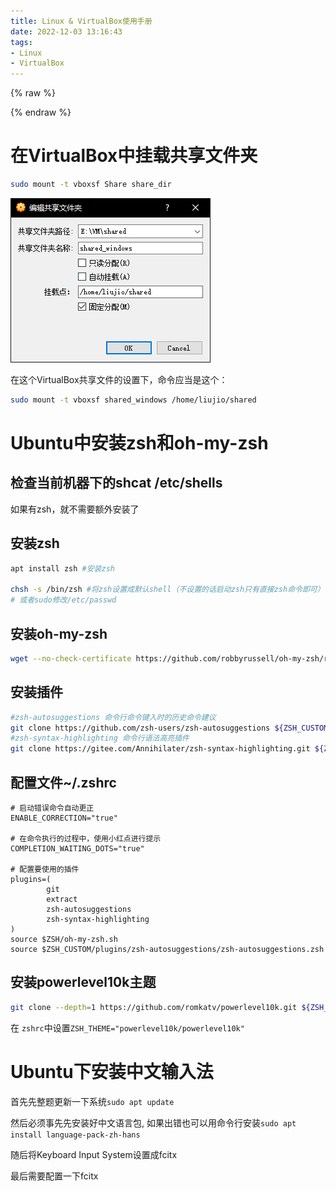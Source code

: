 ```yaml
---
title: Linux & VirtualBox使用手册
date: 2022-12-03 13:16:43
tags:
- Linux
- VirtualBox
---
```


{% raw %}<div class="post-summary">{% endraw %}

Linux和VirtualBox中的常用但是容易忘记的命令和操作

{% raw %}</div>{% endraw %}

<!-- more -->

<style type="text/css">
.post-summary { display: none; }
</style>

# 在VirtualBox中挂载共享文件夹

```bash
sudo mount -t vboxsf Share share_dir
```

![](/img/article/Linux-&-VirtualBox使用手册/image-20221203135233402.png)

在这个VirtualBox共享文件的设置下，命令应当是这个：

```bash
sudo mount -t vboxsf shared_windows /home/liujio/shared
```

# Ubuntu中安装zsh和oh-my-zsh

## 检查当前机器下的shcat /etc/shells

如果有zsh，就不需要额外安装了

## 安装zsh

```bash
apt install zsh #安装zsh

chsh -s /bin/zsh #将zsh设置成默认shell（不设置的话启动zsh只有直接zsh命令即可）
# 或者sudo修改/etc/passwd
```

## 安装oh-my-zsh

```bash
wget --no-check-certificate https://github.com/robbyrussell/oh-my-zsh/raw/master/tools/install.sh -O - | sh 
```

## 安装插件

```bash
#zsh-autosuggestions 命令行命令键入时的历史命令建议
git clone https://github.com/zsh-users/zsh-autosuggestions ${ZSH_CUSTOM:-~/.oh-my-zsh/custom}/plugins/zsh-autosuggestions
#zsh-syntax-highlighting 命令行语法高亮插件
git clone https://gitee.com/Annihilater/zsh-syntax-highlighting.git ${ZSH_CUSTOM:-~/.oh-my-zsh/custom}/plugins/zsh-syntax-highlighting
```

## 配置文件~/.zshrc

```
# 启动错误命令自动更正
ENABLE_CORRECTION="true"

# 在命令执行的过程中，使用小红点进行提示
COMPLETION_WAITING_DOTS="true"

# 配置要使用的插件
plugins=(
        git
        extract
        zsh-autosuggestions
        zsh-syntax-highlighting
)
source $ZSH/oh-my-zsh.sh
source $ZSH_CUSTOM/plugins/zsh-autosuggestions/zsh-autosuggestions.zsh
```

## 安装powerlevel10k主题

```bash
git clone --depth=1 https://github.com/romkatv/powerlevel10k.git ${ZSH_CUSTOM:-$HOME/.oh-my-zsh/custom}/themes/powerlevel10k
```

在 `zshrc`中设置`ZSH_THEME="powerlevel10k/powerlevel10k"`

# Ubuntu下安装中文输入法

首先先整题更新一下系统`sudo apt update`

然后必须事先先安装好中文语言包, 如果出错也可以用命令行安装`sudo apt install language-pack-zh-hans`

随后将Keyboard Input System设置成fcitx

最后需要配置一下fcitx

